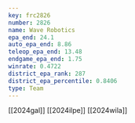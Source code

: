 ```yaml
---
key: frc2826
number: 2826
name: Wave Robotics
epa_end: 24.1
auto_epa_end: 8.86
teleop_epa_end: 13.48
endgame_epa_end: 1.75
winrate: 0.4722
district_epa_rank: 287
district_epa_percentile: 0.8406
type: Team
---
```

[[2024gal]]
[[2024ilpe]]
[[2024wila]]
